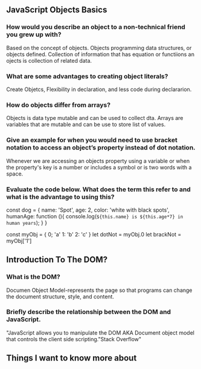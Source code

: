 ## JavaScript Objects Basics

### How would you describe an object to a non-technical friend you grew up with?
Based on the concept of objects. Objects programming data structures, or objects defined.
Collection of information that has equation or functiions
an ojects is collection of related data. 

### What are some advantages to creating object literals?
Create Objetcs, Flexibility in declaration, and less code during declararion.

### How do objects differ from arrays?
Objects is data type mutable and can be used to collect dta.
Arrays are variables that are mutable and can be use to store list of values.

### Give an example for when you would need to use bracket notation to access an object’s property instead of dot notation.
Whenever we are accessing an objects property using a variable or when the property's key is a number or includes a symbol or is two words with a space.

### Evaluate the code below. What does the term this refer to and what is the advantage to using this?

const dog = {
  name: 'Spot',
  age: 2,
  color: 'white with black spots',
  humanAge: function (){
    console.log(`${this.name} is ${this.age*7} in human years`);
  }
}

const myObj = {
0; 'a'
1: 'b'
2: 'c'
}
let dotNot = myObj.0
let brackNot = myObj['1']


## Introduction To The DOM?

### What is the DOM?
Documen Object Model-represents the page so that programs can change the document structure, style, and content.

### Briefly describe the relationship between the DOM and JavaScript.

"JavaScript allows you to manipulate the DOM AKA Document object model that controls the client side scripting."Stack Overflow"

## Things I want to know more about